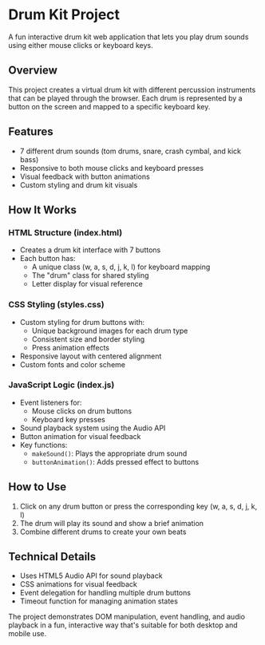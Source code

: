 # Drum Kit Project

A fun interactive drum kit web application that lets you play drum sounds using either mouse clicks or keyboard keys.

## Overview

This project creates a virtual drum kit with different percussion instruments that can be played through the browser. Each drum is represented by a button on the screen and mapped to a specific keyboard key.

## Features

- 7 different drum sounds (tom drums, snare, crash cymbal, and kick bass)
- Responsive to both mouse clicks and keyboard presses 
- Visual feedback with button animations
- Custom styling and drum kit visuals

## How It Works

### HTML Structure (index.html)
- Creates a drum kit interface with 7 buttons
- Each button has:
  - A unique class (w, a, s, d, j, k, l) for keyboard mapping
  - The "drum" class for shared styling
  - Letter display for visual reference

### CSS Styling (styles.css)
- Custom styling for drum buttons with:
  - Unique background images for each drum type
  - Consistent size and border styling
  - Press animation effects
- Responsive layout with centered alignment
- Custom fonts and color scheme

### JavaScript Logic (index.js)
- Event listeners for:
  - Mouse clicks on drum buttons
  - Keyboard key presses
- Sound playback system using the Audio API
- Button animation for visual feedback
- Key functions:
  - `makeSound()`: Plays the appropriate drum sound
  - `buttonAnimation()`: Adds pressed effect to buttons

## How to Use

1. Click on any drum button or press the corresponding key (w, a, s, d, j, k, l)
2. The drum will play its sound and show a brief animation
3. Combine different drums to create your own beats

## Technical Details

- Uses HTML5 Audio API for sound playback
- CSS animations for visual feedback
- Event delegation for handling multiple drum buttons
- Timeout function for managing animation states

The project demonstrates DOM manipulation, event handling, and audio playback in a fun, interactive way that's suitable for both desktop and mobile use.
